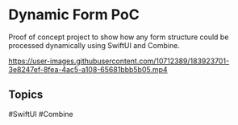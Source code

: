 # Dynamic Form PoC
Proof of concept project to show how any form structure could be processed dynamically using SwiftUI and Combine.

https://user-images.githubusercontent.com/10712389/183923701-3e8247ef-8fea-4ac5-a108-65681bbb5b05.mp4

## Topics
#SwiftUI #Combine
